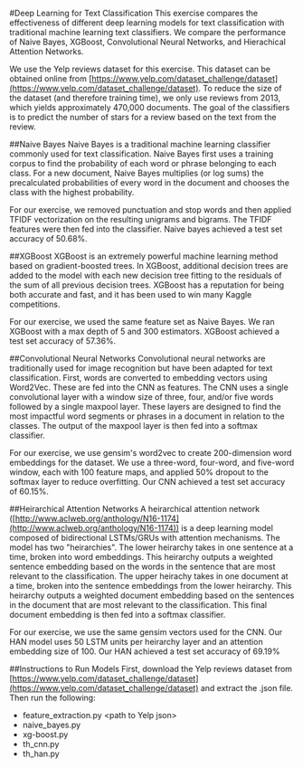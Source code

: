 #Deep Learning for Text Classification
This exercise compares the effectiveness of different deep learning models
for text classification with traditional machine learning text classifiers.
We compare the performance of Naive Bayes, XGBoost, Convolutional Neural
Networks, and Hierachical Attention Networks.

We use the Yelp reviews dataset for this exercise. This dataset can be obtained
online from [https://www.yelp.com/dataset_challenge/dataset](https://www.yelp.com/dataset_challenge/dataset). 
To reduce the size of the dataset (and therefore training time), we only use reviews from 2013, 
which yields approximately 470,000 documents. The goal of the classifiers is to 
predict the number of stars for a review based on the text from the review.

##Naive Bayes
Naive Bayes is a traditional machine learning classifier commonly used for text
classification. Naive Bayes first uses a training corpus to find the probability
of each word or phrase belonging to each class. For a new document, Naive Bayes multiplies
(or log sums) the precalculated probabilities of every word in the document and chooses
the class with the highest probability.

For our exercise, we removed punctuation and stop words and then applied TFIDF
vectorization on the resulting unigrams and bigrams. The TFIDF features were then
fed into the classifier. Naive bayes achieved a test set accuracy of 50.68%.

##XGBoost
XGBoost is an extremely powerful machine learning method based on gradient-boosted
trees. In XGBoost, additional decision trees are added to the model with each
new decision tree fitting to the residuals of the sum of all previous decision
trees. XGBoost has a reputation for being both accurate and fast, and it has been
used to win many Kaggle competitions.

For our exercise, we used the same feature set as Naive Bayes. We ran XGBoost with
a max depth of 5 and 300 estimators. XGBoost achieved a test set accuracy of 57.36%.

##Convolutional Neural Networks
Convolutional neural networks are traditionally used for image recognition but
have been adapted for text classification. First, words are converted to embedding
vectors using Word2Vec. These are fed into the CNN as features. The CNN uses a single
convolutional layer with a window size of three, four, and/or five words followed
by a single maxpool layer. These layers are designed to find the most impactful word
segments or phrases in a document in relation to the classes. The output of the maxpool
layer is then fed into a softmax classifier.

For our exercise, we use gensim's word2vec to create 200-dimension word embeddings
for the dataset. We use a three-word, four-word, and five-word window, each with
100 feature maps, and applied 50% dropout to the softmax layer to reduce overfitting.
Our CNN achieved a test set accuracy of 60.15%.

##Heirarchical Attention Networks
A heirarchical attention network ([http://www.aclweb.org/anthology/N16-1174](http://www.aclweb.org/anthology/N16-1174)) 
is a deep learning model composed of bidirectional LSTMs/GRUs with attention
mechanisms. The model has two "heirarchies". The lower heirarchy takes in one
sentence at a time, broken into word embeddings. This heirarchy outputs a
weighted sentence embedding based on the words in the sentence that are most 
relevant to the classification. The upper heirachy takes in one document at a
time, broken into the sentence embeddings from the lower heirarchy. This heirarchy
outputs a weighted document embedding based on the sentences in the document that
are most relevant to the classification. This final document embedding is then
fed into a softmax classifier.

For our exercise, we use the same gensim vectors used for the CNN. Our HAN model
uses 50 LSTM units per heirarchy layer and an attention embedding size of 100. 
Our HAN achieved a test set accuracy of 69.19%

##Instructions to Run Models
First, download the Yelp reviews dataset from [https://www.yelp.com/dataset_challenge/dataset](https://www.yelp.com/dataset_challenge/dataset)
and extract the .json file. Then run the following:

 - feature_extraction.py \<path to Yelp json\>
 - naive_bayes.py
 - xg-boost.py
 - th_cnn.py
 - th_han.py
